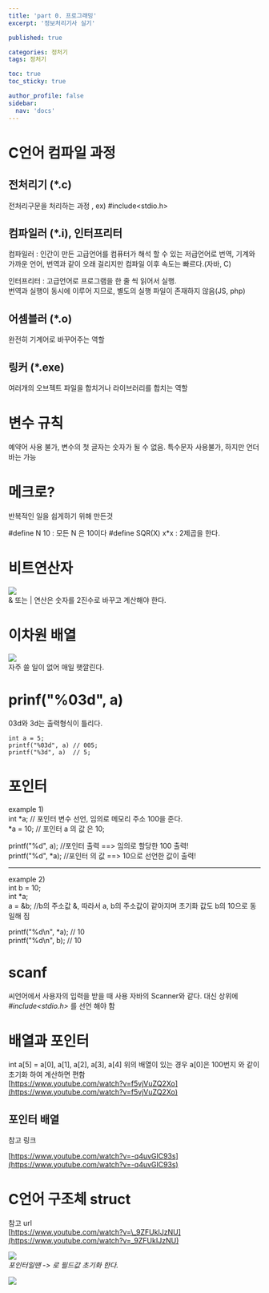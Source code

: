 ```yaml
---
title: 'part 0. 프로그래밍'
excerpt: '정보처리기사 실기'

published: true

categories: 정처기
tags: 정처기

toc: true
toc_sticky: true

author_profile: false
sidebar:
  nav: 'docs'
---
```


# C언어 컴파일 과정

## 전처리기 (\*.c)

전처리구문을 처리하는 과정 , ex) #include<stdio.h>

## 컴파일러 (\*.i), 인터프리터

컴파일러 : 인간이 만든 고급언어를 컴퓨터가 해석 할 수 있는 저급언어로 번역, 기계와 가까운 언어, 번역과 같이 오래 걸리지만 컴파일 이후 속도는 빠르다.(자바, C)

인터프리터 : 고급언어로 프로그램을 한 줄 씩 읽어서 실행.  
번역과 실행이 동시에 이루어 지므로, 별도의 실행 파일이 존재하지 않음(JS, php)

## 어셈블러 (\*.o)

완전히 기계어로 바꾸어주는 역할

## 링커 (\*.exe)

여러개의 오브젝트 파일을 합치거나 라이브러리를 합치는 역할

# 변수 규칙

예약어 사용 불가, 변수의 첫 글자는 숫자가 될 수 없음.
특수문자 사용불가, 하지만 언더바는 가능

# 메크로?

반복적인 일을 쉽게하기 위해 만든것

#define N 10 : 모든 N 은 10이다
#define SQR(X) x\*x : 2제곱을 한다.

# 비트연산자

![](/images/2024-06-25/2024-06-25-22-43-26.png)  
& 또는 | 연산은 숫자를 2진수로 바꾸고 계산해야 한다.

# 이차원 배열

![](/images/2024-06-26/2024-06-26-22-31-02.png)  
자주 쓸 일이 없어 매일 햇깔린다.

# prinf("%03d", a)

03d와 3d는 출력형식이 틀리다.

```
int a = 5;
printf("%03d", a) // 005;
printf("%3d", a)  // 5;
```

# 포인터

example 1)  
int *a; // 포인터 변수 선언, 임의로 메모리 주소 100을 준다.  
*a = 10; // 포인터 a 의 값 은 10;

printf("%d", a); //포인터 출력 ==> 임의로 할당한 100 출력!  
printf("%d", \*a); //포인터 의 값 ==> 10으로 선언한 값이 출력!

---

example 2)  
int b = 10;  
int \*a;  
a = &b; //b의 주소값 &, 따라서 a, b의 주소값이 같아지며 초기화 값도 b의 10으로 동일해 짐

printf("%d\n", \*a); // 10  
printf("%d\n", b); // 10

# scanf

씨언어에서 사용자의 입력을 받을 때 사용 자바의 Scanner와 같다.
대신 상위에  
_#include<stdio.h>_ 를 선언 해야 함

# 배열과 포인터

int a[5] = a[0], a[1], a[2], a[3], a[4]
위의 배열이 있는 경우 a[0]은 100번지 와 같이 초기화 하여 계산하면 편함  
[https://www.youtube.com/watch?v=f5vjVuZQ2Xo](https://www.youtube.com/watch?v=f5vjVuZQ2Xo)

## 포인터 배열

참고 링크

[https://www.youtube.com/watch?v=-q4uvGlC93s](https://www.youtube.com/watch?v=-q4uvGlC93s)

# C언어 구조체 struct

참고 url  
[https://www.youtube.com/watch?v=\_9ZFUkIJzNU](https://www.youtube.com/watch?v=_9ZFUkIJzNU)

![](/images/2024-06-29/2024-06-29-23-08-16.png)  
_포인터일땐 -> 로 필드값 초기화 한다._

![](/images/2024-06-29/2024-06-29-23-23-29.png)
